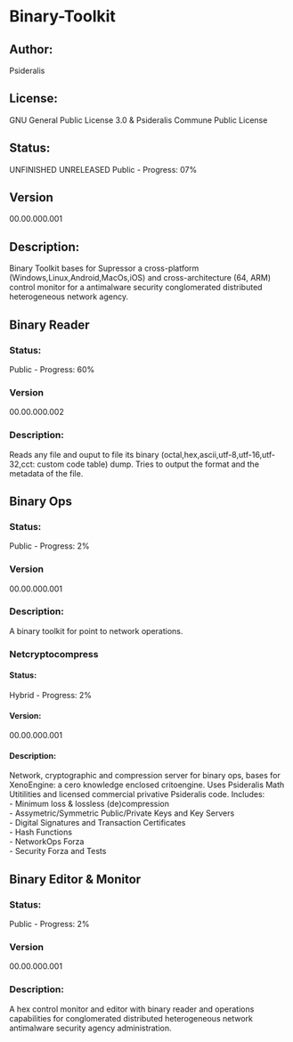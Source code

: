 # Binary-Toolkit
## Author: 
Psideralis
## License: 
GNU General Public License 3.0 & Psideralis Commune Public License
## Status:
UNFINISHED UNRELEASED
Public - Progress: 07%
## Version
00.00.000.001
## Description:
Binary Toolkit bases for Supressor a cross-platform (Windows,Linux,Android,MacOs,iOS) and cross-architecture (64, ARM) control monitor for a antimalware security conglomerated distributed heterogeneous network agency.

## Binary Reader
### Status:
Public - Progress: 60%
### Version
00.00.000.002
### Description:
Reads any file and ouput to file its binary (octal,hex,ascii,utf-8,utf-16,utf-32,cct: custom code table) dump. Tries to output the format and the metadata of the file.

## Binary Ops
### Status:
Public - Progress: 2%
### Version
00.00.000.001
### Description:
A binary toolkit for point to network operations.

### Netcryptocompress
#### Status:
Hybrid - Progress: 2%
#### Version:
00.00.000.001
#### Description:
Network, cryptographic and compression server for binary ops, bases for XenoEngine: a cero knowledge enclosed critoengine. Uses Psideralis Math Utitilities and licensed commercial privative Psideralis code. Includes:<br>
    - Minimum loss & lossless (de)compression<br>
    - Assymetric/Symmetric Public/Private Keys and Key Servers<br>
    - Digital Signatures and Transaction Certificates<br>
    - Hash Functions<br>
    - NetworkOps Forza<br>
    - Security Forza and Tests<br>

## Binary Editor & Monitor
### Status:
Public - Progress: 2%
### Version
00.00.000.001
### Description:
A hex control monitor and editor with binary reader and operations capabilities for conglomerated distributed heterogeneous network antimalware security agency administration.